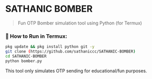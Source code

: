 # SATHANIC BOMBER

> Fun OTP Bomber simulation tool using Python (for Termux)

### 🧪 How to Run in Termux:

```bash
pkg update && pkg install python git -y
git clone (https://github.com/sathaniccc/SATHANIC-BOMBER)
cd SATHANIC-BOMBER
python bomber.py
```

This tool only simulates OTP sending for educational/fun purposes.
